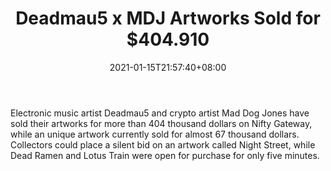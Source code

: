 ﻿---
title: "Deadmau5 x MDJ Artworks Sold for $404.910"
date: 2021-01-15T21:57:40+08:00
lastmod: 2021-01-15T16:45:40+08:00
draft: false
authors: ["Earl"]
description: "Electronic music artist Deadmau5 and crypto artist Mad Dog Jones have sold their artworks for more than 404 thousand dollars on Nifty Gateway, while an unique artwork currently sold for almost 67 thousand dollars. Collectors could place a silent bid on an artwork called Night Street, while Dead Ramen and Lotus Train were open for purchase for only five minutes."
featuredImage: "deadmau5-x-mdj-artworks-sold-for-more-than-358-000.png"
tags: ["Strategy Games","Play to Earn"]
categories: ["news"]
news: ["Strategy Games"]
weight: 
lightgallery: true
pinned: false
recommend: false
recommend1: false
---

Electronic music artist Deadmau5 and crypto artist Mad Dog Jones have sold their artworks for more than 404 thousand dollars on Nifty Gateway, while an unique artwork currently sold for almost 67 thousand dollars. Collectors could place a silent bid on an artwork called Night Street, while Dead Ramen and Lotus Train were open for purchase for only five minutes.

<!--more-->

